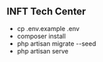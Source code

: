 ## INFT Tech Center

-   cp .env.example .env
-   composer install
-   php artisan migrate --seed
-   php artisan serve
